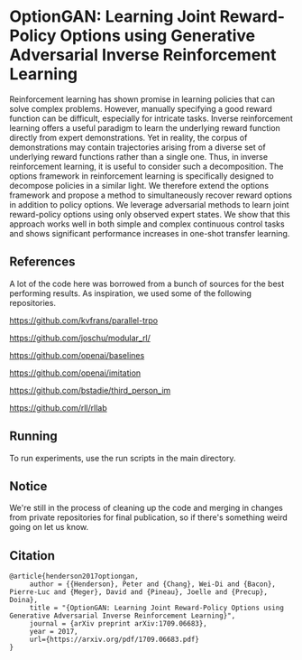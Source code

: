 # OptionGAN: Learning Joint Reward-Policy Options using Generative Adversarial Inverse Reinforcement Learning

Reinforcement learning has shown promise in learning policies that can solve complex problems. However, manually specifying a good reward function can be difficult, especially for intricate tasks. Inverse reinforcement learning offers a useful paradigm to learn the underlying reward function directly from expert demonstrations. Yet in reality, the corpus of demonstrations may contain trajectories arising from a diverse set of underlying reward functions rather than a single one. Thus, in inverse reinforcement learning, it is useful to consider such a decomposition. The options framework in reinforcement learning is specifically designed to decompose policies in a similar light. We therefore extend the options framework and propose a method to simultaneously recover reward options in addition to policy options. We leverage adversarial methods to learn joint reward-policy options using only observed expert states. We show that this approach works well in both simple and complex continuous control tasks and shows significant performance increases in one-shot transfer learning.
## References

A lot of the code here was borrowed from a bunch of sources for the best performing results. As inspiration, we used some of the following repositories.

https://github.com/kvfrans/parallel-trpo

https://github.com/joschu/modular_rl/

https://github.com/openai/baselines

https://github.com/openai/imitation

https://github.com/bstadie/third_person_im

https://github.com/rll/rllab

## Running

To run experiments, use the run scripts in the main directory.

## Notice

We're still in the process of cleaning up the code and merging in changes from private repositories for final publication, so if there's something weird going on let us know.

## Citation

```
@article{henderson2017optiongan,
     author = {{Henderson}, Peter and {Chang}, Wei-Di and {Bacon}, Pierre-Luc and {Meger}, David and {Pineau}, Joelle and {Precup}, Doina},
     title = "{OptionGAN: Learning Joint Reward-Policy Options using Generative Adversarial Inverse Reinforcement Learning}",
     journal = {arXiv preprint arXiv:1709.06683},
     year = 2017,
     url={https://arxiv.org/pdf/1709.06683.pdf}
}
```
